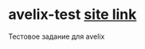 # avelix-test <a href="https://avelix-test-kapenov-renat.herokuapp.com/">site link</a>
Тестовое задание для avelix
